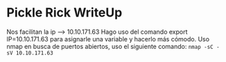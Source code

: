 # Pickle Rick WriteUp
Nos facilitan la ip --> 10.10.171.63
Hago uso del comando export IP=10.10.171.63 para asignarle una variable y hacerlo más cómodo.
Uso nmap en busca de puertos abiertos, uso el siguiente comando: 
`nmap -sC -sV 10.10.171.63`
